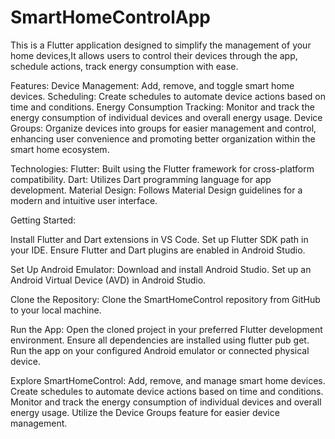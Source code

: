 # SmartHomeControlApp
This is a Flutter application designed to simplify the management of your home devices,It allows users to control their devices through the app, schedule actions, track energy consumption with ease.

Features:
Device Management: Add, remove, and toggle smart home devices.
Scheduling: Create schedules to automate device actions based on time and conditions.
Energy Consumption Tracking: Monitor and track the energy consumption of individual devices and overall energy usage.
Device Groups: Organize devices into groups for easier management and control, enhancing user convenience and promoting better organization within the smart home ecosystem.

Technologies:
Flutter: Built using the Flutter framework for cross-platform compatibility.
Dart: Utilizes Dart programming language for app development.
Material Design: Follows Material Design guidelines for a modern and intuitive user interface.

Getting Started:

Install Flutter and Dart extensions in VS Code.
Set up Flutter SDK path in your IDE.
Ensure Flutter and Dart plugins are enabled in Android Studio.

Set Up Android Emulator:
Download and install Android Studio.
Set up an Android Virtual Device (AVD) in Android Studio.

Clone the Repository:
Clone the SmartHomeControl repository from GitHub to your local machine.

Run the App:
Open the cloned project in your preferred Flutter development environment.
Ensure all dependencies are installed using flutter pub get.
Run the app on your configured Android emulator or connected physical device.

Explore SmartHomeControl:
Add, remove, and manage smart home devices.
Create schedules to automate device actions based on time and conditions.
Monitor and track the energy consumption of individual devices and overall energy usage.
Utilize the Device Groups feature for easier device management.









